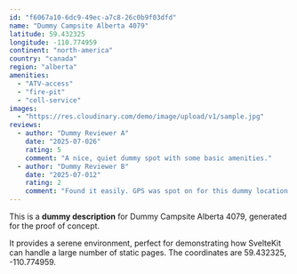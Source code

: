 ```yaml
---
id: "f6067a10-6dc9-49ec-a7c8-26c0b9f03dfd"
name: "Dummy Campsite Alberta 4079"
latitude: 59.432325
longitude: -110.774959
continent: "north-america"
country: "canada"
region: "alberta"
amenities:
  - "ATV-access"
  - "fire-pit"
  - "cell-service"
images:
  - "https://res.cloudinary.com/demo/image/upload/v1/sample.jpg"
reviews:
  - author: "Dummy Reviewer A"
    date: "2025-07-026"
    rating: 5
    comment: "A nice, quiet dummy spot with some basic amenities."
  - author: "Dummy Reviewer B"
    date: "2025-07-012"
    rating: 2
    comment: "Found it easily. GPS was spot on for this dummy location."
---
```


This is a **dummy description** for Dummy Campsite Alberta 4079, generated for the proof of concept.

It provides a serene environment, perfect for demonstrating how SvelteKit can handle a large number of static pages. The coordinates are 59.432325, -110.774959.
